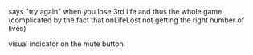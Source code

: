 


says "try again" when you lose 3rd life and thus the whole game (complicated by the fact that onLifeLost not getting the right number of lives)

visual indicator on the mute button

